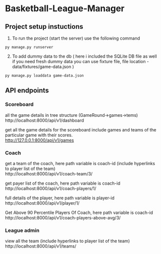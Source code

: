 # Basketball-League-Manager


## Project setup instuctions

01) To run the project (start the server) use the following command
```
py manage.py runserver
```

02) To add dummy data to the db ( here i included the SQLite DB file as well if you need fresh dummy data you can use fixture file,  file location - data/fixtures/game-data.json )
```
py manage.py loaddata game-data.json
```


## API endpoints 


### Scoreboard 

all the game details in tree structure (GameRound->games->tems)  
http://localhost:8000/api/v1/dashboard

get all the game details for the scoreboard
include games and teams of the particular game with their scores.  
http://127.0.0.1:8000/api/v1/games      



### Coach

get a team of the coach, here path variable is coach-id  (include hyperlinks to player list of the team)  
http://localhost:8000/api/v1/coach-team/3/  

get payer list of the coach, here path variable is coach-id  
http://localhost:8000/api/v1/coach-players/1/  

full details of the player, here path variable is player-id  
http://localhost:8000/api/v1/player/1/

Get Above 90 Percentile Players Of Coach, here path variable is coach-id  
http://localhost:8000/api/v1/coach-players-above-avg/3/



### League admin

view all the team (include hyperlinks to player list of the team)  
http://localhost:8000/api/v1/teams/






